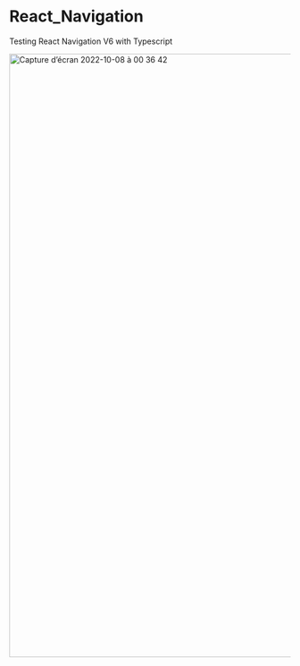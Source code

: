 # React_Navigation
Testing React Navigation V6 with Typescript 

<img width="1080" alt="Capture d’écran 2022-10-08 à 00 36 42" src="https://user-images.githubusercontent.com/45617962/194678910-240161ca-fca7-4ac3-9a62-e05211485dfe.png">
